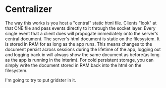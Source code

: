 # Centralizer

The way this works is you host a "central" static html file. Clients "look" at that ONE file and pass events directly to it through the socket layer. Every single event that a client does will propogate immediately onto the server's central document. The server's html document is static on the filesystem. It is stored in RAM for as long as the app runs. This means changes to the document persist across sessions during the lifetime of the app, logging out and logging back in will always show the same document as before(as long as the app is running in the interim). For cold persistent storage, you can simply write the document stored in RAM back into the html on the filesystem.

I'm going to try to put gridster in it.
